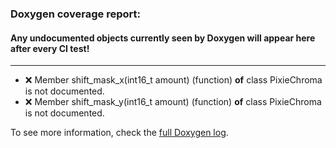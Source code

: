 ### Doxygen coverage report: 
#### Any undocumented objects currently seen by Doxygen will appear here after every CI test!
---------------------------------------------------------
- :x: Member shift_mask_x(int16_t amount) (function) **of** class PixieChroma is not documented.
- :x: Member shift_mask_y(int16_t amount) (function) **of** class PixieChroma is not documented.

To see more information, check the [full Doxygen log](../../../docs/doxy.log).